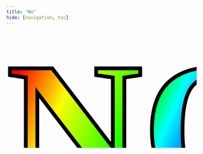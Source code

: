 ```yaml
---
title: "No"
hide: [navigation, toc]
---
```

<meta property="og:type" content="website">
<meta property="og:title" content="hypercubing.xyz" />
<meta property="og:description" content="NO" />
<meta property="og:url" content="https://hypercubing.xyz/no/" />
<meta property="og:image" content="/assets/images/no.png" />

#




<svg
   width="800"
   height="450"
   version="1.1"
   xmlns="http://www.w3.org/2000/svg">
  <defs>
    <linearGradient id="rainbow" x1="0.0" y1="0.35" x2="0.92" y2="0.65">
      <stop style="stop-color:#ff0000;stop-opacity:1;" offset="0" />
      <stop style="stop-color:#f7ff00;stop-opacity:1;" offset="0.2" />
      <stop style="stop-color:#00ff00;stop-opacity:1;" offset="0.5" />
      <stop style="stop-color:#00ffff;stop-opacity:1;" offset="0.6" />
      <stop style="stop-color:#0000ff;stop-opacity:1;" offset="0.8" />
      <stop style="stop-color:#ff00ff;stop-opacity:1;" offset="1" />
    </linearGradient>
   </defs>
   <text
      x="0"
      y="400"
      font-weight="bold"
      font-style="normal"
      font-variant="normal"
      font-stretch="normal"
      font-size="500px"
      font-family="'Comic Sans MS'"
      fill="url(#rainbow)"
      stroke-width="10"
      stroke="black">NO</text>
</svg>
